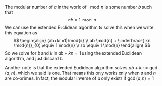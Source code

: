 The modular number of $a$ in the world of $\mod{n}$ is some number $b$ such that
$$
ab \equiv 1 \mod{n}
$$
We can use the extended Euclidean algorithm to solve this when we write this equation as
$$
\begin{align}
(ab+kn=1)\mod{n} \\
ab \mod{n} + \underbrace{  kn \mod{n}}_{0} \equiv 1 \mod{n} \\
ab \equiv 1 \mod{n}
\end{align}
$$
So we solve for $b$ and $k$ in $ab+kn=1$ using the extended Euclidean algorithm, and just discard $k$.

Another note is that the extended Euclidean algorithm solves $ab+kn=\gcd(a,n)$, which we said is one. That means this only works only when $a$ and $n$ are co-primes. In fact, the modular inverse of $a$ only exists if $\gcd(a,n)=1$
